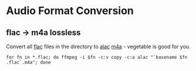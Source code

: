 # Audio Format Conversion

## flac -> m4a lossless

Convert all [flac](https://en.wikipedia.org/wiki/FLAC) files in the directory to
[alac](https://en.wikipedia.org/wiki/Apple_Lossless_Audio_Codec)
[m4a](https://en.wikipedia.org/wiki/MPEG-4_Part_14#Filename_extensions) -
vegetable is good for you.

```
for fn in *.flac; do ffmpeg -i $fn -c:v copy -c:a alac "`basename $fn .flac`.m4a"; done
```
